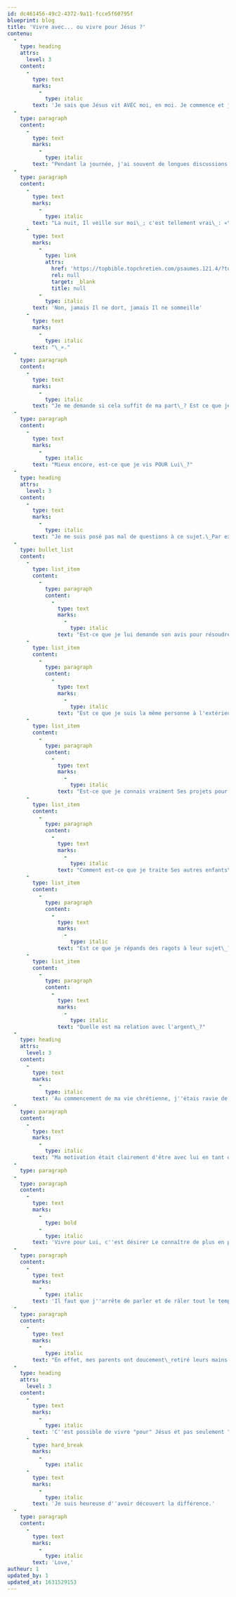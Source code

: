```yaml
---
id: dc461456-49c2-4372-9a11-fcce5f60795f
blueprint: blog
title: 'Vivre avec... ou vivre pour Jésus ?'
contenu:
  -
    type: heading
    attrs:
      level: 3
    content:
      -
        type: text
        marks:
          -
            type: italic
        text: 'Je sais que Jésus vit AVEC moi, en moi. Je commence et je finis ma journée avec Lui.'
  -
    type: paragraph
    content:
      -
        type: text
        marks:
          -
            type: italic
        text: "Pendant la journée, j'ai souvent de longues discussions avec Lui. J'avoue qu'Il a une excellente écoute\_; d'ailleurs, je pense que je devrais lui laisser plus de temps pour que Lui me parle\_; car j'ai tendance à monopoliser la conversation."
  -
    type: paragraph
    content:
      -
        type: text
        marks:
          -
            type: italic
        text: "La nuit, Il veille sur moi\_; c'est tellement vrai\_: «\_"
      -
        type: text
        marks:
          -
            type: link
            attrs:
              href: 'https://topbible.topchretien.com/psaumes.121.4/?to=4'
              rel: null
              target: _blank
              title: null
          -
            type: italic
        text: 'Non, jamais Il ne dort, jamais Il ne sommeille'
      -
        type: text
        marks:
          -
            type: italic
        text: "\_»."
  -
    type: paragraph
    content:
      -
        type: text
        marks:
          -
            type: italic
        text: "Je me demande si cela suffit de ma part\_? Est ce que je vis avec Lui, comme Lui vit avec moi\_? Quelle est la motivation qui m'anime quand je dis que je veux vivre avec Jésus\_? Est-ce que c'est pour recevoir quelque chose\_?"
  -
    type: paragraph
    content:
      -
        type: text
        marks:
          -
            type: italic
        text: "Mieux encore, est-ce que je vis POUR Lui\_?"
  -
    type: heading
    attrs:
      level: 3
    content:
      -
        type: text
        marks:
          -
            type: italic
        text: "Je me suis posé pas mal de questions à ce sujet.\_Par exemple\_:"
  -
    type: bullet_list
    content:
      -
        type: list_item
        content:
          -
            type: paragraph
            content:
              -
                type: text
                marks:
                  -
                    type: italic
                text: "Est-ce que je lui demande son avis pour résoudre mes différents\_?"
      -
        type: list_item
        content:
          -
            type: paragraph
            content:
              -
                type: text
                marks:
                  -
                    type: italic
                text: "Est ce que je suis la même personne à l'extérieur de la maison qu'à l'intérieur\_?"
      -
        type: list_item
        content:
          -
            type: paragraph
            content:
              -
                type: text
                marks:
                  -
                    type: italic
                text: "Est-ce que je connais vraiment Ses projets pour moi\_?"
      -
        type: list_item
        content:
          -
            type: paragraph
            content:
              -
                type: text
                marks:
                  -
                    type: italic
                text: "Comment est-ce que je traite Ses autres enfants\_? \_"
      -
        type: list_item
        content:
          -
            type: paragraph
            content:
              -
                type: text
                marks:
                  -
                    type: italic
                text: "Est ce que je répands des ragots à leur sujet\_?"
      -
        type: list_item
        content:
          -
            type: paragraph
            content:
              -
                type: text
                marks:
                  -
                    type: italic
                text: "Quelle est ma relation avec l'argent\_?"
  -
    type: heading
    attrs:
      level: 3
    content:
      -
        type: text
        marks:
          -
            type: italic
        text: 'Au commencement de ma vie chrétienne, j''étais ravie de prendre Jésus comme mon ''Sauveur''. Mais j''ai vite déchanté quand j''ai compris qu''Il devait aussi être mon ''Seigneur''.'
  -
    type: paragraph
    content:
      -
        type: text
        marks:
          -
            type: italic
        text: "Ma motivation était clairement d'être avec lui en tant que Sauveur. Après tout, mes parents m'ont éduquée à devenir indépendante, à travailler et à prendre mes propres décisions. Toute petite, ils m'ont toujours tenue par la main, geste très sécurisant pour un enfant. \_Maman et Papa sont là. Et peu à peu, leurs mains sont devenues de moins en moins importantes dans ma vie. Est ce que j'avais vraiment besoin de redevenir 'dépendante' de quelqu'un d'autre ?\_Oh, que oui\_!!!"
  -
    type: paragraph
  -
    type: paragraph
    content:
      -
        type: text
        marks:
          -
            type: bold
          -
            type: italic
        text: 'Vivre pour Lui, c''est désirer Le connaître de plus en plus.'
  -
    type: paragraph
    content:
      -
        type: text
        marks:
          -
            type: italic
        text: 'Il faut que j''arrête de parler et de râler tout le temps ; il faut que j''essaye de Lui ressembler davantage, de L''aimer, et de faire de Lui mon délice. Vivre pour Lui, c''est vivre dans la reconnaissance, surtout pour le fait qu''Il m''a sauvée. Vivre pour Jésus c''est reconnaître mon besoin de Sa grâce et dépendre entièrement de cette grâce, manifestée sur la croix.'
  -
    type: paragraph
    content:
      -
        type: text
        marks:
          -
            type: italic
        text: "En effet, mes parents ont doucement\_retiré leurs mains des miennes, afin que je puisse mettre mes mains dans les mains de Jésus, un geste tellement sécurisant pour moi, Son enfant."
  -
    type: heading
    attrs:
      level: 3
    content:
      -
        type: text
        marks:
          -
            type: italic
        text: 'C''est possible de vivre "pour" Jésus et pas seulement "avec" Jésus.'
      -
        type: hard_break
        marks:
          -
            type: italic
      -
        type: text
        marks:
          -
            type: italic
        text: 'Je suis heureuse d''avoir découvert la différence.'
  -
    type: paragraph
    content:
      -
        type: text
        marks:
          -
            type: italic
        text: 'Love,'
autheur: 1
updated_by: 1
updated_at: 1631529153
---
```


